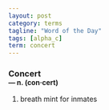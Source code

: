 ```yaml
---
layout: post
category: terms
tagline: "Word of the Day"
tags: [alpha_c]
term: concert
---
```


<h3>Concert<br/> <small>&mdash; n. (con<span>&middot;</span>cert)</small></h3>
<p><ol><li>breath mint for inmates</li>
</ol></p>
